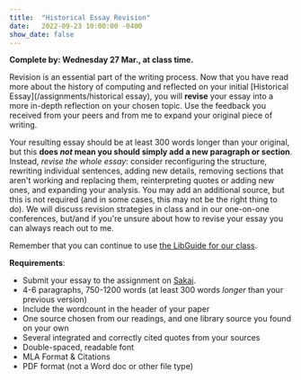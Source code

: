 ```yaml
---
title:  "Historical Essay Revision"
date:   2022-09-23 10:00:00 -0400
show_date: false
---
```

**Complete by: Wednesday 27 Mar., at class time.**  

Revision is an essential part of the writing process. Now that you have read more about the history of computing and reflected on your initial [Historical Essay](/assignments/historical essay), you will **revise** your essay into a more in-depth reflection on your chosen topic. Use the feedback you received from your peers and from me to expand your original piece of writing.

Your resulting essay should be at least 300 words longer than your original, but this **does *not* mean you should simply add a new paragraph or section**. Instead, *revise the whole essay*: consider reconfiguring the structure, rewriting individual sentences, adding new details, removing sections that aren't working and replacing them, reinterpreting quotes or adding new ones, and expanding your analysis. You may add an additional source, but this is not required (and in some cases, this may not be the right thing to do). We will discuss revision strategies in class and in our one-on-one conferences, but/and if you're unsure about how to revise your essay you can always reach out to me.

Remember that you can continue to use [the LibGuide for our class](https://libguides.washjeff.edu/CIS100).

**Requirements**:

- Submit your essay to the assignment on [Sakai](//sakai.washjeff.edu).
- 4-6 paragraphs, 750-1200 words (at least 300 words *longer* than your previous version)
- Include the wordcount in the header of your paper
- One source chosen from our readings, and one library source you found on your own
- Several integrated and correctly cited quotes from your sources 
- Double-spaced, readable font
- MLA Format & Citations
- PDF format (not a Word doc or other file type)

